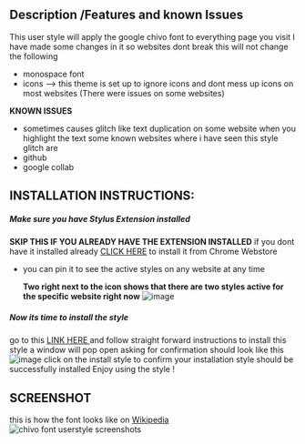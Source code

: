 ## Description /Features and known Issues 
This user style will apply the google chivo font to everything page you visit 
I have made some changes in it so websites dont break 
this will not change the following 
- monospace font
- icons --> this theme is set up to ignore icons and dont mess up icons on most websites (There were issues on some websites)


**KNOWN ISSUES**
- sometimes causes glitch like text duplication on some website when you highlight the text 
some known websites where i have seen this style glitch are 
- github 
- google collab

## INSTALLATION INSTRUCTIONS: 
##### Make sure you have Stylus Extension installed
**SKIP THIS IF YOU ALREADY HAVE THE EXTENSION INSTALLED**
if you dont have it installed already 
[CLICK HERE](https://chrome.google.com/webstore/detail/stylus/clngdbkpkpeebahjckkjfobafhncgmne) to install it from Chrome Webstore
- you can pin it to see the active styles on any website at any time

  **Two right next to the icon shows that there are two styles active for the specific website right now**
![image](https://github.com/bilalazh/Google-Chivo-Font-On-every-website-/assets/139261053/a0c78478-203e-48fe-a1e2-98ff0aa8fff0)
##### Now its time to install the style 

go to this [LINK HERE ](https://userstyles.world/style/12169/google-chivo-font-everywhere)
 and follow straight forward instructions to install this style
 a window will pop open asking for confirmation 
should look like this
![image](https://github.com/bilalazh/Google-Chivo-Font-On-every-website-/assets/139261053/5ff53335-8fa3-4a72-b929-83b220c57929)
click on the install  style to confirm your installation
style should be successfully installed 
Enjoy using the style ! 

## SCREENSHOT 
this is how the font looks like on [Wikipedia](https://en.wikipedia.org/wiki/Main_Page?useskin=vector)
![chivo font userstyle screenshots](https://github.com/bilalazh/Google-Chivo-Font-On-every-website-/assets/139261053/4ffdbad9-af6f-4249-b658-16731fa63737)

